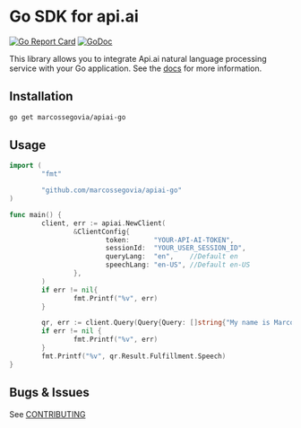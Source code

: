 # Go SDK for api.ai
[![Go Report Card](https://goreportcard.com/badge/github.com/marcossegovia/apiai-go)](https://goreportcard.com/report/github.com/marcossegovia/apiai-go)
[![GoDoc](https://godoc.org/github.com/marcossegovia/apiai-go?status.svg)](https://godoc.org/github.com/marcossegovia/apiai-go)

This library allows you to integrate Api.ai natural language processing service with your Go application.
See the [docs](https://docs.api.ai/docs) for more information.

## Installation

```bash
go get marcossegovia/apiai-go
```

## Usage

```go
import (
        "fmt"

        "github.com/marcossegovia/apiai-go"
)

func main() {
        client, err := apiai.NewClient(
                &ClientConfig{
                        token:      "YOUR-API-AI-TOKEN",
                        sessionId:  "YOUR_USER_SESSION_ID",
                        queryLang:  "en",    //Default en
                        speechLang: "en-US", //Default en-US
                },
        )
        if err != nil{
                fmt.Printf("%v", err)
        }

        qr, err := client.Query(Query{Query: []string{"My name is Marcos and I live in Barcelona"}})
        if err != nil {
                fmt.Printf("%v", err)
        }
        fmt.Printf("%v", qr.Result.Fulfillment.Speech)
}
```
## Bugs & Issues

See [CONTRIBUTING](CONTRIBUTING.md)
